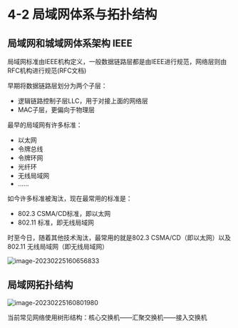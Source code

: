 # 4-2 局域网体系与拓扑结构

## 局域网和城域网体系架构 IEEE

局域网标准由IEEE机构定义，一般数据链路层都是由IEEE进行规范，网络层则由RFC机构进行规范(RFC文档)

早期将数据链路层划分为两个子层：

- 逻辑链路控制子层LLC，用于对接上面的网络层
- MAC子层，更偏向于物理层

最早的局域网有许多标准：

- 以太网
- 令牌总线
- 令牌环网
- 光纤环
- 无线局域网
- ……

如今许多标准被淘汰，现在最常用的标准是：

- 802.3 CSMA/CD标准，即以太网
- 802.11 标准，即无线局域网

时至今日，随着其他技术淘汰，最常用的就是802.3 CSMA/CD（即以太网）以及802.11 无线局域网（即无线局域网）

![image-20230225160656833](https://img.yatjay.top/md/image-20230225160656833.png)

## 局域网拓扑结构

![image-20230225160801980](https://img.yatjay.top/md/image-20230225160801980.png)

当前常见网络使用树形结构：核心交换机——汇聚交换机——接入交换机
